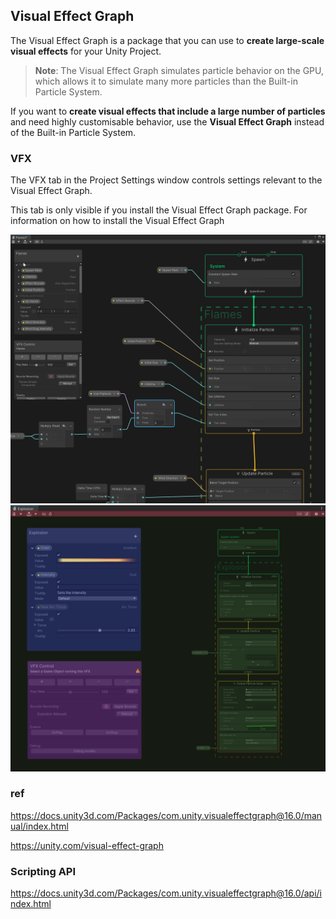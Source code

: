 ## Visual Effect Graph

The Visual Effect Graph is a package that you can use to **create large-scale visual effects** for your Unity Project. 

> **Note**: The Visual Effect Graph simulates particle behavior on the GPU, which allows it to simulate many more particles than the Built-in Particle System.

If you want to **create visual effects that include a large number of particles** and need highly customisable behavior, use the **Visual Effect Graph** instead of the Built-in Particle System.

### VFX
The VFX tab in the Project Settings window controls settings relevant to the Visual Effect Graph.

This tab is only visible if you install the Visual Effect Graph package. For information on how to install the Visual Effect Graph


![](./vfx-graph-window.png)
![](./vfx-graph-window-details.png)


### ref
https://docs.unity3d.com/Packages/com.unity.visualeffectgraph@16.0/manual/index.html

https://unity.com/visual-effect-graph

### Scripting API
https://docs.unity3d.com/Packages/com.unity.visualeffectgraph@16.0/api/index.html

